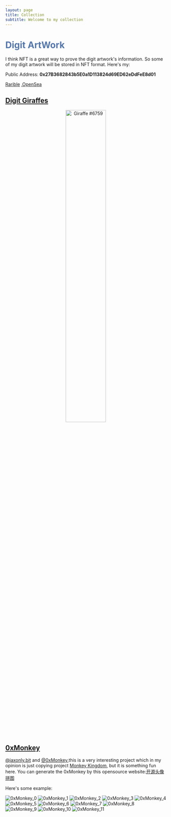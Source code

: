 ```yaml
---
layout: page
title: Collection
subtitle: Welcome to my collection
---
```


<h1 style="color: #57A">Digit ArtWork</h1>

I think NFT is a great way to prove the digit artwork's information. So some of my digit artwork will be stored in NFT format. Here's my:

Public Address: **0x27B3682843b5E0a1D113824d69ED62eDdFeE8d01**

[Rarible](https://rarible.com/user/0x27B3682843b5E0a1D113824d69ED62eDdFeE8d01/owned) ,[OpenSea](https://opensea.io/PinkR1ver)

## [Digit Giraffes](https://twitter.com/TribeOfGiraffes)
<center>
    <img src="https://img.rarible.com/prod/image/upload/t_image_big/prod-itemImages/0x495f947276749ce646f68ac8c248420045cb7b5e:40482595849772694285173713041642282097106100196042549765489076692661152251905/9338aaca" alt="Giraffe #6759" style="display: block; margin-left: auto margin-right: auto; width: 50%;">
</center>

## [0xMonkey](http://0xmonkey.xyz/)
[@jaxonly.bit](https://twitter.com/yihaoxu1998) and [@0xMonkey](https://twitter.com/0xmonkey2022),this is a very interesting project which in my opinion is just copying project [Monkey Kingdom](https://monkeykingdom.io/), but it is something fun here.
You can generate the 0xMonkey by this opensource website:[开源头像拼图](https://0xmonkey.fullstack.run/916e686-0-e14fcc8e-8a5cd8a4-44857bff-26b5f466-9bb10ce1-0)

Here's some example:

<div class="gallery">
    <img src="/assets/img/digit_artwork/0xMonkey_0.png" class="gallery-image" alt="0xMonkey_0">
    <img src="/assets/img/digit_artwork/0xMonkey_1.png" class="gallery-image" alt="0xMonkey_1">
    <img src="/assets/img/digit_artwork/0xMonkey_2.png" class="gallery-image" alt="0xMonkey_2">
    <img src="/assets/img/digit_artwork/0xMonkey_3.png" class="gallery-image" alt="0xMonkey_3">
    <img src="/assets/img/digit_artwork/0xMonkey_4.png" class="gallery-image" alt="0xMonkey_4">
    <img src="/assets/img/digit_artwork/0xMonkey_5.png" class="gallery-image" alt="0xMonkey_5">
    <img src="/assets/img/digit_artwork/0xMonkey_6.png" class="gallery-image" alt="0xMonkey_6">
    <img src="/assets/img/digit_artwork/0xMonkey_7.png" class="gallery-image" alt="0xMonkey_7">
    <img src="/assets/img/digit_artwork/0xMonkey_8.png" class="gallery-image" alt="0xMonkey_8">
    <img src="/assets/img/digit_artwork/0xMonkey_9.png" class="gallery-image" alt="0xMonkey_9">
    <img src="/assets/img/digit_artwork/0xMonkey_10.png" class="gallery-image" alt="0xMonkey_10">
    <img src="/assets/img/digit_artwork/0xMonkey_11.png" class="gallery-image" alt="0xMonkey_11">
</div>

